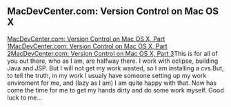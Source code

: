 <article><h2>MacDevCenter.com: Version Control on Mac OS X</h2><a href="http://www.macdevcenter.com/pub/a/mac/2003/07/18/version_control_one.html">MacDevCenter.com: Version Control on Mac OS X, Part 1</a><a href="http://www.macdevcenter.com/pub/a/mac/2003/08/08/version_control_two.html">MacDevCenter.com: Version Control on Mac OS X, Part 2</a><a href="http://www.macdevcenter.com/pub/a/mac/2003/08/29/version_control_two.html">MacDevCenter.com: Version Control on Mac OS X, Part 3</a>This is for all of you out there, who as I am, are halfway there. I work with eclipse, building Java and JSP. But I will not get my work wasted, so I am installing a cvs.But, to tell the truth, in my work I usualy have someone setting up my work enviroment for me, and (lazy as I am) I am quite happy with that. Now has come the time for me to get my hands dirty and do some work myself. Good luck to me...</article>